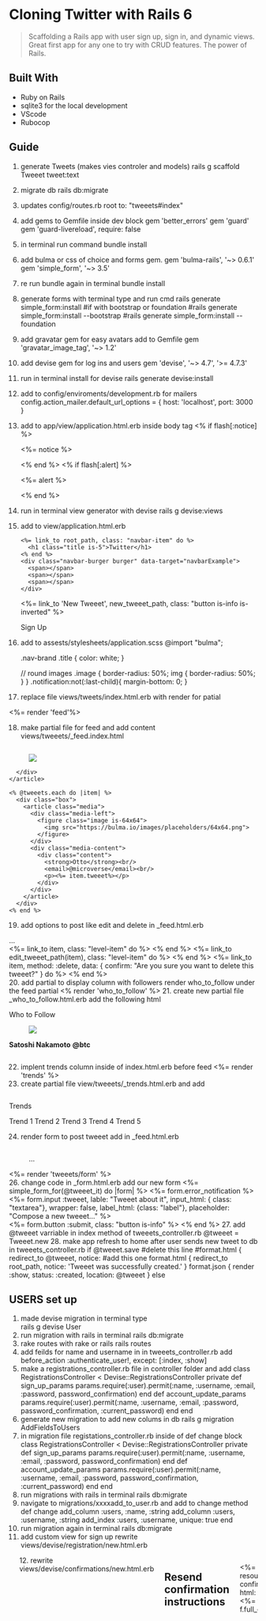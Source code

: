 # Cloning Twitter with Rails 6
> Scaffolding a Rails app with user sign up, sign in, and dynamic views. Great first app for any one to try with CRUD features. The power of Rails.

## Built With

- Ruby on Rails
- sqlite3 for the local development
- VScode
- Rubocop

## Guide

1. generate Tweets (makes vies controler and models)
    rails g scaffold Tweeet tweet:text
2. migrate db
    rails db:migrate
3. updates config/routes.rb
    root to: "tweeets#index"
4. add gems to Gemfile inside dev block
    gem 'better_errors'
    gem 'guard'
    gem 'guard-livereload', require: false
5. in terminal run command
    bundle install
6. add bulma or css of choice and forms gem. 
    gem 'bulma-rails', '~> 0.6.1'
    gem 'simple_form', '~> 3.5'
7. re run bundle again in terminal
    bundle install
8. generate forms with terminal type and run cmd
    rails generate simple_form:install
    #if with bootstrap or foundation
    #rails generate simple_form:install --bootstrap
    #rails generate simple_form:install --foundation
9. add gravatar gem for easy avatars add to Gemfile
    gem 'gravatar_image_tag', '~> 1.2'
10. add devise gem for log ins and users
    gem 'devise', '~> 4.7', '>= 4.7.3'
11. run in terminal install for devise
    rails generate devise:install
12. add to config/enviroments/development.rb for mailers
    config.action_mailer.default_url_options = { host: 'localhost', port: 3000 }
13. add to app/view/application.html.erb inside body tag
    <% if flash[:notice] %>
      <div class="notification is-primary global-notification">
        <p class="notice"><%= notice %></p>
      </div>
    <% end %>
    <% if flash[:alert] %>
      <div class="notification is-primary global-notification">
        <p class="alert"><%= alert %></p>
      </div>
    <% end %>
14. run in terminal view generator with devise
    rails g devise:views
15. add to view/application.html.erb
    <nav class="navbar is-info">
      <div class="navbar-brand">
      
        <%= link_to root_path, class: "navbar-item" do %>
          <h1 class="title is-5">Twitter</h1>
        <% end %>
        <div class="navbar-burger burger" data-target="navbarExample">
          <span></span>
          <span></span>
          <span></span>
        </div>
      </div>
      <div id="navbarExample" class="navbar-menu">
          <div class="navbar-end">
            <div class="field is-grouped">
              <p class="control">
                <%= link_to 'New Tweeet', new_tweeet_path, class: "button is-info is-inverted" %>
              </p>
              <p class="control">Sign Up</p>
            </div>
          </div>
      </div>
    </nav>
16. add to assests/stylesheets/application.scss
     @import "bulma";

    .nav-brand .title {
        color: white;
    }

    // round images
    .image {
        border-radius: 50%;
        img {
            border-radius: 50%;
        }
    }
    .notification:not(:last-child){
        margin-bottom: 0;
    }
17. replace file views/tweets/index.html.erb with render for patial
  <section class="section">
    <div class="container">
      <div class="columns">
        <%= render 'feed'%>
      </div>
    </div>
  </section>
  
18. make partial file for feed and add content views/tweeets/_feed.index.html
  <div class="column is-half">
    <article class="media-box">
      <figure class="media-left">
        <p class="image is-64x64">
            <img src="https://bulma.io/images/placeholders/64x64.png">
        </p>
      </figure>
      <div class="media-content">

      </div>
    </article>

    <% @tweeets.each do |item| %>
      <div class="box">
        <article class="media">
          <div class="media-left">
            <figure class="image is-64x64">
              <img src="https://bulma.io/images/placeholders/64x64.png">
            </figure>
          </div>
          <div class="media-content">
            <div class="content"> 
              <strong>Otto</strong><br/>
              <email>@microverse</email><br/>
              <p><%= item.tweeet%></p>
            </div>
          </div>
        </article>
      </div>
    <% end %>
  </div>

19. add options to post like edit and delete in _feed.html.erb
  <div class="media-content">
    ...
  </div>
  <div class="level">
    <div class="level-left is-mobile">
      <%= link_to item, class: "level-item" do %>
        <span class="icon"><i class="fa fa-link" aria-hidden="true"></i></span>
      <% end %>
      <%= link_to edit_tweeet_path(item), class: "level-item" do %>
        <span class="icon"><i class="fa fa-pencil" aria-hidden="true"></i></span>
      <% end %>
      <%= link_to item, method: :delete, data: { confirm: "Are you sure you want to delete this tweeet?" } do %>
        <span class="icon"><i class="fa fa-trash-o" aria-hidden="true"></i></span>
      <% end %>
    </div>
20. add partial to display column with followers render who_to_follow under the feed partial
  <% render 'who_to_follow' %>
21. create new partial file _who_to_follow.html.erb add the following html
  <div class="column">
    <nav class="panel">
        <p class="panel-heading">Who to Follow</p>
    </nav>
    <div class="panel-block">
        <article class="media">
            <div class="media-left">
                <figure>
                    <img src="https://bulma.io/images/placeholders/64x64.png">
                </figure>
            </div>
            <div class="media-content">
                <div class="content">
                    <p>
                        <strong>Satoshi Nakamoto</strong>
                        <strong>@btc</strong>
                    </p>
                </div>
            </div>
        </article>
    </div>
</div>

22. implent trends column inside of index.html.erb before feed
  <%= render 'trends' %>
23. create partial file view/tweeets/_trends.html.erb and add
  <div class="column is-one-quarter">
    <nav class="panel">
        <p class="panel-heading">Trends</p>
        <a class="panel-block">
            Trend 1
        </a>
        <a class="panel-block">
            Trend 2
        </a>
        <a class="panel-block">
            Trend 3
        </a>
        <a class="panel-block">
            Trend 4
        </a>
        <a class="panel-block">
            Trend 5
        </a>
    </nav>
  </div>

24. render form to post tweeet add in _feed.html.erb
  <div class="column is-half">
    <article class="media-box">
      <figure class="media-left">
        ...
      </figure>
      <div class="media-content">
        <!--add this render line-->
        <%= render 'tweeets/form' %>
        <!--add this render line-->
      </div>
    </article>
  </div>
26. change code in _form.html.erb add our new form 
  <%= simple_form_for(@tweeet_it) do |form| %>
  <%= form.error_notification %>
  <div class="field">
    <div class="control">
      <%= form.input :tweeet, lable: "Tweeet about it", input_html: { class: "textarea"}, wrapper: false, label_html: {class: "label"}, placeholder: "Compose a new tweeet..." %>
    </div>
  </div>
  <%= form.button :submit, class: "button is-info" %>
  <% end %>
27. add @tweeet varriable in index method of tweeets_controller.rb
  @tweeet = Tweeet.new
28. make app refresh to home after user sends new tweet to db in tweeets_controller.rb
  if @tweeet.save
        #delete this line
        #format.html { redirect_to @tweeet, notice: 
        #add this one
        format.html { redirect_to root_path, notice: 'Tweeet was successfully created.' }
        format.json { render :show, status: :created, location: @tweeet }
      else


## USERS set up

1. made devise migration in terminal type   
  rails g devise User
2. run migration with rails in terminal 
  rails db:migrate
3. rake routes with rake or rails
  rails routes
4. add feilds for name and username in in tweeets_controller.rb add 
  before_action :authenticate_user!, except: [:index, :show]
5. make a registrations_controller.rb file in controller folder and add
  class RegistrationsController < Devise::RegistrationsController
    private
    def sign_up_params
        params.require(:user).permit(:name, :username, :email, :password, password_confirmation)
    end
    def account_update_params
        params.require(:user).permit(:name, :username, :email, :password, password_confirmation, :current_password)
    end
  end
6. generate new migration to add new colums in db
  rails g migration AddFieldsToUsers
7. in migration file registations_controller.rb inside of def change block
  class RegistrationsController < Devise::RegistrationsController
    private
    def sign_up_params
        params.require(:user).permit(:name, :username, :email, :password, password_confirmation)
    end
    def account_update_params
        params.require(:user).permit(:name, :username, :email, :password, password_confirmation, :current_password)
    end
  end
8. run migrations with rails in terminal
  rails db:migrate
9. navigate to migrations/xxxxadd_to_user.rb and add to change method
  def change
    add_column :users, :name, :string
    add_column :users, :username, :string
    add_index :users, :username, unique: true
  end
10. run migration again in terminal 
  rails db:migrate
11. add custom view for sign up rewrite views/devise/registration/new.html.erb
  <div class="section">
    <div class="container">
      <div class="columns is-centered">
        <div class="column is-4">
          <h2 class="title is-2">Sign Up</h2>
          <%= simple_form_for(resource, as: resource_name, url: registration_path(resource_name)) do |f| %>
          <%= f.error_notification %>
          <div class="field">
            <div class="control">
              <%= f.input :name, required: true, autofocus: true, input_html: { class: "input" }, wrapper: false, label_html: { class: "label" } %>
            </div>
          </div>
          <div class="field">
            <div class="control">
              <%= f.input :username, required: true, input_html: { class: "input" }, wrapper: false, label_html: { class: "label" } %>
            </div>
          </div>
          <div class="field">
            <div class="control">
              <%= f.input :email, required: true, input_html: { class: "input" }, wrapper: false, label_html: { class: "label" } %>
            </div>
          </div>
          <div class="field">
            <div class="control">
              <%= f.input :password, required: true, input_html: { class: "input" }, wrapper: false, label_html: { class: "label"}, hint: ("#{@minimum_password_length} characters minimum" if @minimum_password_length) %>
            </div>
          </div>

          <div class="field">
            <div class="control">
              <%= f.input :password_confirmation, required: true, input_html: { class: "input" }, wrapper: false, label_html: { class: "label" } %>
            </div>
          </div>

          <div class="field">
            <div class="control">
              <%= f.button :submit, "Sign up", class: "button is-info is-medium" %>
            </div>
          </div>
        <% end %>
        <br/>
        <%= render "devise/shared/links" %>
        </div>
      </div>
    </div>
  </div>
12. rewrite views/devise/confirmations/new.html.erb
  <h2>Resend confirmation instructions</h2>

<%= simple_form_for(resource, as: resource_name, url: confirmation_path(resource_name), html: { method: :post }) do |f| %>
  <%= f.error_notification %>
  <%= f.full_error :confirmation_token %>

  <div class="form-inputs">
    <%= f.input :email, required: true, autofocus: true %>
  </div>

  <div class="form-actions">
    <%= f.button :submit, "Resend confirmation instructions" %>
  </div>
<% end %>

<%= render "devise/shared/links" %>

13. rewrite views/devise/passwords/edit.html.erb
  <section class="section">
  <div class="container">
    <div class="columns is-centered">
      <div class="column is-4">

        <h2 class="title is-2">Change your password</h2>

        <%= simple_form_for(resource, as: resource_name, url: password_path(resource_name), html: { method: :put }) do |f| %>
          <%= f.error_notification %>

          <%= f.input :reset_password_token, as: :hidden %>
          <%= f.full_error :reset_password_token %>

          <div class="field">
            <div class="control">
            <%= f.input :password, label: "New password", required: true, autofocus: true, input_html: { class: "input"}, wrapper: false, label_html: { class: "label" }, hint: ("#{@minimum_password_length} characters minimum" if @minimum_password_length) %>
            </div>
          </div>

          <div class="field">
            <div class="control">
            <%= f.input :password_confirmation, label: "Confirm your new password", input_html: { class: "input"}, wrapper: false, label_html: { class: "label" }, required: true %>
            </div>
          </div>

          <div class="form-actions">
            <%= f.button :submit, "Change my password" %>
          </div>
        <% end %>

        <%= render "devise/shared/links" %>

      </div>
    </div>
  </div>
</section>

14. rewrite views/devise/passwords/new.html.erb

<section class="section">
  <div class="container">
    <div class="columns is-centered">
      <div class="column is-4">
        
        <h2 class="title is-2">Forgot your password?</h2>

        <%= simple_form_for(resource, as: resource_name, url: password_path(resource_name), html: { method: :post }) do |f| %>
          <%= f.error_notification %>

          <div class="field">
            <div class="control">
            <%= f.input :email, required: true, autofocus: true, input_html: { class: "input"}, wrapper: false, label_html: { class: "label" } %>
            </div>
          </div>
          
          <%= f.button :submit, "Send me reset password instructions", class:"button is-info" %>
          
        <% end %>
        <br />
        <%= render "devise/shared/links" %>

      </div>
    </div>
  </div>
</section>

15. rewrite views/devise/registrations/edit.html.erb
  <section class="section">
  <div class="container">
    <div class="columns is-centered">
      <div class="column is-4">
        
      <h2 class="title is-2">Edit <%= resource_name.to_s.humanize %></h2>
      <%= simple_form_for(resource, as: resource_name, url: registration_path(resource_name), html: { method: :put }) do |f| %>
        <%= f.error_notification %>

          <div class="field">
            <div class="control">
              <%= f.input :name, required: true, autofocus: true, input_html: { class: "input"}, wrapper: false, label_html: { class: "label" } %>
            </div>
          </div>

          <div class="field">
            <div class="control">
              <%= f.input :username, required: true,  input_html: { class: "input"}, wrapper: false, label_html: { class: "label" } %>
            </div>
          </div>

          <div class="field">
            <div class="control">
              <%= f.input :email, required: true, input_html: { class: "input"}, wrapper: false, label_html: { class: "label" } %>
            </div>
          </div>

          <div class="field">
          <% if devise_mapping.confirmable? && resource.pending_reconfirmation? %>
            <p>Currently waiting confirmation for: <%= resource.unconfirmed_email %></p>
          <% end %>
          </div>

          <div class="field">
            <div class="control">
            <%= f.input :password, autocomplete: "off", hint: "leave it blank if you don't want to change it", required: false, input_html: { class: "input"}, wrapper: false, label_html: { class: "label" } %>
            </div>
          </div>

          <div class="field">
            <div class="control">
            <%= f.input :password_confirmation, required: false, input_html: { class: "input"}, wrapper: false, label_html: { class: "label" } %>
            </div>
          </div>

          <div class="field">
            <div class="control">
              <%= f.input :current_password, hint: "we need your current password to confirm your changes", required: true, input_html: { class: "input"}, wrapper: false, label_html: { class: "label" } %>
            </div>
        </div>
   
        <%= f.button :submit, "Update", class:"button is-info" %>
     
      <% end %>

        <hr />
        <h3 class="title is-5">Cancel my account</h3>
        <p>Unhappy? <%= link_to "Cancel my account", registration_path(resource_name), data: { confirm: "Are you sure?" }, method: :delete %></p>
   
      </div>
    </div>
  </div>
</section>

16. rewrite views/devise/registration/new.html.erb
  <div class="section">
  <div class="container">
    <div class="columns is-centered">
      <div class="column is-4">
        <h2 class="title is-2">Sign Up</h2>
        <%= simple_form_for(resource, as: resource_name, url: registration_path(resource_name)) do |f| %>
        <%= f.error_notification %>
          <div class="field">
            <div class="control">
              <%= f.input :name, required: true, autofocus: true, input_html: { class: "input" }, wrapper: false, label_html: { class: "label" } %>
            </div>
          </div>
          <div class="field">
            <div class="control">
              <%= f.input :username, required: true, input_html: { class: "input" }, wrapper: false, label_html: { class: "label" } %>
            </div>
          </div>
          <div class="field">
            <div class="control">
              <%= f.input :email, required: true, input_html: { class: "input" }, wrapper: false, label_html: { class: "label" } %>
            </div>
          </div>
          <div class="field">
            <div class="control">
              <%= f.input :password, required: true, input_html: { class: "input" }, wrapper: false, label_html: { class: "label"}, hint: ("#{@minimum_password_length} characters minimum" if @minimum_password_length) %>
            </div>
          </div>
          <div class="field">
            <div class="control">
              <%= f.input :password_confirmation, required: true, input_html: { class: "input" }, wrapper: false, label_html: { class: "label" } %>
            </div>
          </div>
          <div class="field">
            <div class="control">
              <%= f.button :submit, "Sign up", class: "button is-info is-medium" %>
            </div>
          </div>
        <% end %>
        <br/>
        <%= render "devise/shared/links" %>
      </div>
    </div>
  </div>
</div>

17. rewrite views/devise/sessions/new.html.erb
  <div class="section">
  <div class="container">
    <div class="columns is-centered">
      <div class="column is-4">
        <h2 class="title is-2">Log In</h2>
        <%= simple_form_for(resource, as: resource_name, url: registration_path(resource_name)) do |f| %>
        <%= f.error_notification %>
          <div class="field">
            <div class="control">
              <%= f.input :email, required: true, autofocus: true, input_html: { class: "input" }, wrapper: false, label_html: { class: "label" } %>
            </div>
          </div>
          <div class="field">
            <div class="control">
              <%= f.input :password, required: true, input_html: { class: "input" }, wrapper: false, label_html: { class: "label"}, hint: ("#{@minimum_password_length} characters minimum" if @minimum_password_length) %>
            </div>
          </div>
          <div class="field">
            <div class="control">
              <%= f.button :submit, "Log In", class: "button is-info is-medium" %>
            </div>
          </div>
        <% end %>
        <br/>
        <%= render "devise/shared/links" %>
      </div>
    </div>
  </div>
</div>

18. add relations between tweeets and users in models/Tweeet.rb 
  belongs_to :user
19. declare each user has a lot of tweets in models/User.rb
  has_many :tweeets
20. add user id to tweeets table in terminal type
  rails g migration AddUserIdToTweeets user_id:integer
21. in terminal run a migration
  rails db:migrate
22. in tweeets_controller.rb associate user with methods from devise Class change new and create methods 
    def new
      @tweeet = current_user.tweeets.build
      ...
    end
    def create
      @tweeet = current_user.tweeets.build(tweeet_params)
      ...
    end
23. add a before action to make authentication work with actions calling devise methods
  before_action :authenticate_user!, except: [:index, :show]
24. update routes for devise add this to config/routes.rb
  devise_for :users, :controllers => { registrations: 'registrations'}

## Update views

1. in feed we will update the who to follow _feed.index.erb
  <div class="media-content">
    <div class="content"> 
      <strong><%= item.user.name %></strong><br/>
      <email><%= item.user.username %></email><br/>
      <p><%= item.tweeet%></p>
    </div>
  </div>

2. check if user is signed in and display button on nav bar to sign in or log out change in navbar-menu inside layouts/application.html.erb
  <div id="navbarExample" class="navbar-menu">
          <div class="navbar-end">
            <div class="field is-grouped">
              <p class="control">
                <%= link_to 'New Tweeet', new_tweeet_path, class: "button is-info is-inverted" %>
              </p>
              <% if user_signed_in? %>
                <p class="control">
                  <%= link_to current_user.name, edit_user_registration_path, class: "button is-info"%>
                </p>
                <p>
                  <%= link_to "Logout", destroy_user_session_path, method: :delete, class: "button is-info"%>
                </p>
              <% else %>
                <p class="control">
                  <%= link_to 'Sign In', new_user_session_path, class: "button is-info" %>
                </p>
                <p class="control">
                  <%= link_to 'Sign Up', new_user_registration_path, class: "button is-info" %>
                </p>
              <% end %>
            </div>
          </div>
      </div>

3. allow user to CRUD if signed into app add this to tweeets/_feed.html.erb
  ## for tweeets

  <% if user_signed_in? %>
    <nav class="level">
      ....
    </nav>
  <% end %>
  </article>

  ## for user profile

  <div class="column is-half">
  <% if user_singed_in? %>
    <article class="media-box">
      ...
    </article>
  <% end %>

4. in index.html.erb we need to write a contitional to display our profile partial
  <section class="section">
    <div class="container">
      <div class="columns">
        <% if user_signed_in? %>
          <%= render 'profile' %>
        <% else %>
          <%= render 'trends' %>
        <% end %>
        <%= render 'feed' %>
        <%= render 'who_to_follow' %>
      </div>
    </div>
  </section>

5. create a file in tweeets called _profile.html.erb and add the following code 
  <div class="column is-one-quarter">
    <nav class="panel">
        <p class="panel-heading">Profile</p>
        <div class="panel-block">
            <article class="media">
                <div class="media-left">
                    <figure class="image is-64x64">
                        <%= gravatar_image_tag(current_user.email, size: 64, alt: curent_user.name) %>
                    </figure>
                </div>
                <div class="media-content">
                    <div class="content">
                        <p>
                            <strong><%= current_user.name %></strong><br/>
                            <small><%= current_user.username %></small>
                        </p>
                    </div>
                </div>
            </article>
        </div>
        <div class="panel-block">
            <div class="level is-mobile">
                <div class="level-item has-centered-text">
                    <div>
                        <p class="heading">Tweeets</p>
                        <p class"title is-6"><%= current_user.tweeets.count%></p>
                    </div>
                </div>
                <div class="level-item has-centered-text">
                    <div>
                        <p class="heading">Following</p>
                        <p class"title is-6">2020</p>
                    </div>
                </div>
                <div class="level-item has-centered-text">
                    <div>
                        <p class="heading">Followers</p>
                        <p class"title is-6">420k</p>
                    </div>
                </div>
            </div>
        </div>
    </nav>
</div>






## Author

👤 **Miguel Angel Enciso Sanchez**

- Github: [@rootDEV2990](https://github.com/rootDEV2990)
- Twitter: [@m29902](https://twitter.com/m29902)
- Linkedin: [linkedin](https://www.linkedin.com/in/miguel-enciso-6474741a1/)
- Medium: [medium](https://medium.com/@website.dev)

## 🤝 Contributing

Contributions, issues and feature requests are welcome!

## Show your support

Give a ⭐️ if you like this project!

## Acknowledgments

- Microverse
- Heroku
## 📝 License

This project is [MIT](LICENSE) licensed.

